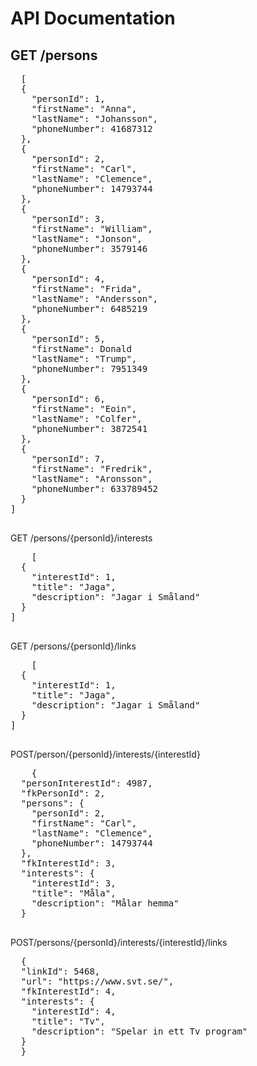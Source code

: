 <!DOCTYPE html>
<html lang="en">
<head>
<meta charset="UTF-8">
<meta name="viewport" content="width=device-width, initial-scale=1.0">
</head>
<body>
<h1>API Documentation</h1>

<h2>GET /persons</h2>
<pre>
  [
  {
    "personId": 1,
    "firstName": "Anna",
    "lastName": "Johansson",
    "phoneNumber": 41687312
  },
  {
    "personId": 2,
    "firstName": "Carl",
    "lastName": "Clemence",
    "phoneNumber": 14793744
  },
  {
    "personId": 3,
    "firstName": "William",
    "lastName": "Jonson",
    "phoneNumber": 3579146
  },
  {
    "personId": 4,
    "firstName": "Frida",
    "lastName": "Andersson",
    "phoneNumber": 6485219
  },
  {
    "personId": 5,
    "firstName": Donald
    "lastName": "Trump",
    "phoneNumber": 7951349
  },
  {
    "personId": 6,
    "firstName": "Eoin",
    "lastName": "Colfer",
    "phoneNumber": 3872541
  },
  {
    "personId": 7,
    "firstName": "Fredrik",
    "lastName": "Aronsson",
    "phoneNumber": 633789452
  }
]
  </pre>
GET /persons/{personId}/interests</h2>
<pre>
    [
  {
    "interestId": 1,
    "title": "Jaga",
    "description": "Jagar i Småland"
  }
]
  </pre>
GET /persons/{personId}/links</h2>
  <pre>
    [
  {
    "interestId": 1,
    "title": "Jaga",
    "description": "Jagar i Småland"
  }
]  
  </pre>
POST/person/{personId}/interests/{interestId}</h2>
  <pre>
    {
  "personInterestId": 4987,
  "fkPersonId": 2,
  "persons": {
    "personId": 2,
    "firstName": "Carl",
    "lastName": "Clemence",
    "phoneNumber": 14793744
  },
  "fkInterestId": 3,
  "interests": {
    "interestId": 3,
    "title": "Måla",
    "description": "Målar hemma"
  }
  </pre>
POST/persons/{personId}/interests/{interestId}/links</h2>
<pre>
  {
  "linkId": 5468,
  "url": "https://www.svt.se/",
  "fkInterestId": 4,
  "interests": {
    "interestId": 4,
    "title": "Tv",
    "description": "Spelar in ett Tv program"
  }
  }
  </pre>
